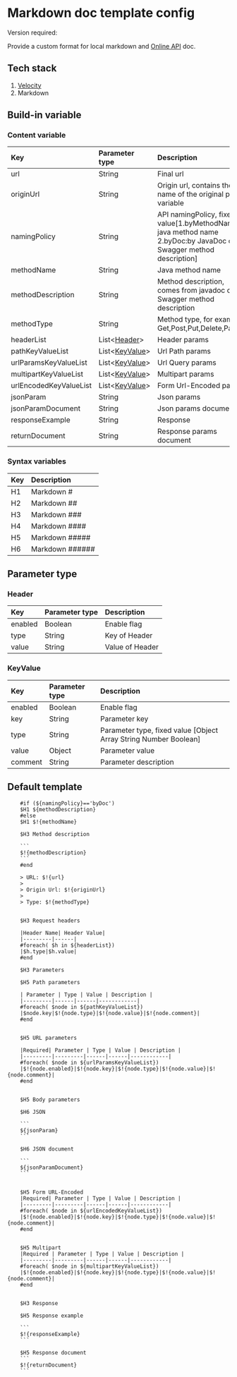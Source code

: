 # Markdown doc template config

Version required: <Badge text="2023.2.2+"/>

Provide a custom format for local markdown and [Online API](./apiDocSync.md) doc.

## Tech stack

1. [Velocity](https://velocity.apache.org/)
2. Markdown

## Build-in variable

### Content variable

| Key                    | Parameter type                | Description                                                                                                        |
|:-----------------------|:------------------------------|:-------------------------------------------------------------------------------------------------------------------|
| url                    | String                        | Final url                                                                                                          |
| originUrl              | String                        | Origin url, contains the name of the original path variable                                                        |
| namingPolicy           | String                        | API namingPolicy, fixed value[1.byMethodName:by java method name 2.byDoc:by JavaDoc or Swagger method description] |
| methodName             | String                        | Java method name                                                                                                   |
| methodDescription      | String                        | Method description, comes from javadoc or Swagger method description                                               |
| methodType             | String                        | Method type, for example Get,Post,Put,Delete,Patch                                                                 |
| headerList             | List\<[Header](#header)\>     | Header params                                                                                                      |
| pathKeyValueList       | List\<[KeyValue](#keyvalue)\> | Url Path params                                                                                                    |
| urlParamsKeyValueList  | List\<[KeyValue](#keyvalue)\> | Url Query params                                                                                                   |
| multipartKeyValueList  | List\<[KeyValue](#keyvalue)\> | Multipart params                                                                                                   |
| urlEncodedKeyValueList | List\<[KeyValue](#keyvalue)\> | Form Url-Encoded params                                                                                            |
| jsonParam              | String                        | Json params                                                                                                        |
| jsonParamDocument      | String                        | Json params document                                                                                               |
| responseExample        | String                        | Response                                                                                                           |
| returnDocument         | String                        | Response params document                                                                                           |

### Syntax variables

| Key | Description     |
|:----|:----------------|
| H1  | Markdown #      |
| H2  | Markdown ##     |
| H3  | Markdown ###    |
| H4  | Markdown ####   |
| H5  | Markdown #####  |
| H6  | Markdown ###### |

## Parameter type

### Header

| Key     | Parameter type | Description     |
|:--------|:---------------|:----------------|
| enabled | Boolean        | Enable flag     |
| type    | String         | Key of Header   |
| value   | String         | Value of Header |

### KeyValue

| Key     | Parameter type | Description                                                      |
|:--------|:---------------|:-----------------------------------------------------------------|
| enabled | Boolean        | Enable flag                                                      |
| key     | String         | Parameter key                                                    |
| type    | String         | Parameter type, fixed value [Object Array String Number Boolean] |
| value   | Object         | Parameter value                                                  |
| comment | String         | Parameter description                                            |

## Default template

```velocity
    #if (${namingPolicy}=='byDoc')
    $H1 ${methodDescription}
    #else
    $H1 $!{methodName}
    
    $H3 Method description
    
    ```
    $!{methodDescription}
    ```
    #end
    
    > URL: $!{url}
    >
    > Origin Url: $!{originUrl}
    >
    > Type: $!{methodType}
    
    
    $H3 Request headers
    
    |Header Name| Header Value|
    |---------|------|
    #foreach( $h in ${headerList})
    |$h.type|$h.value|
    #end
    
    $H3 Parameters
    
    $H5 Path parameters
    
    | Parameter | Type | Value | Description |
    |---------|------|------|------------|
    #foreach( $node in ${pathKeyValueList})
    |$node.key|$!{node.type}|$!{node.value}|$!{node.comment}|
    #end
    
    
    $H5 URL parameters
    
    |Required| Parameter | Type | Value | Description |
    |---------|---------|------|------|------------|
    #foreach( $node in ${urlParamsKeyValueList})
    |$!{node.enabled}|$!{node.key}|$!{node.type}|$!{node.value}|$!{node.comment}|
    #end
    
    
    $H5 Body parameters
    
    $H6 JSON
    
    ```
    ${jsonParam}
    ```
    
    $H6 JSON document
    
    ```
    ${jsonParamDocument}
    ```
    
    
    $H5 Form URL-Encoded
    |Required| Parameter | Type | Value | Description |
    |---------|---------|------|------|------------|
    #foreach( $node in ${urlEncodedKeyValueList})
    |$!{node.enabled}|$!{node.key}|$!{node.type}|$!{node.value}|$!{node.comment}|
    #end
    
    
    $H5 Multipart
    |Required | Parameter | Type | Value | Description |
    |---------|---------|------|------|------------|
    #foreach( $node in ${multipartKeyValueList})
    |$!{node.enabled}|$!{node.key}|$!{node.type}|$!{node.value}|$!{node.comment}|
    #end
    
    
    $H3 Response
    
    $H5 Response example
    
    ```
    $!{responseExample}
    ```
    
    $H5 Response document
    ```
    $!{returnDocument}
    ```

```


